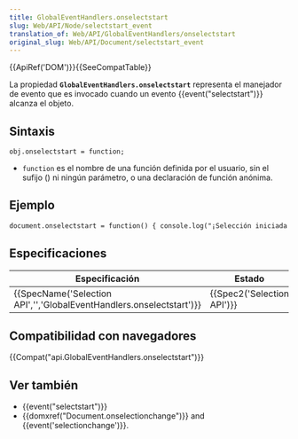 ```yaml
---
title: GlobalEventHandlers.onselectstart
slug: Web/API/Node/selectstart_event
translation_of: Web/API/GlobalEventHandlers/onselectstart
original_slug: Web/API/Document/selectstart_event
---
```


{{ApiRef('DOM')}}{{SeeCompatTable}}

La propiedad **`GlobalEventHandlers.onselectstart`** representa el manejador de evento que es invocado cuando un evento {{event("selectstart")}} alcanza el objeto.

## Sintaxis

```
obj.onselectstart = function;
```

- `function` es el nombre de una función definida por el usuario, sin el sufijo () ni ningún parámetro, o una declaración de función anónima.

## Ejemplo

```html
document.onselectstart = function() { console.log("¡Selección iniciada!"); };
```

## Especificaciones

| Especificación                                                                               | Estado                               | Observaciones      |
| -------------------------------------------------------------------------------------------- | ------------------------------------ | ------------------ |
| {{SpecName('Selection API','','GlobalEventHandlers.onselectstart')}} | {{Spec2('Selection API')}} | Definición inicial |

## Compatibilidad con navegadores

{{Compat("api.GlobalEventHandlers.onselectstart")}}

## Ver también

- {{event("selectstart")}}
- {{domxref("Document.onselectionchange")}} and {{event('selectionchange')}}.
